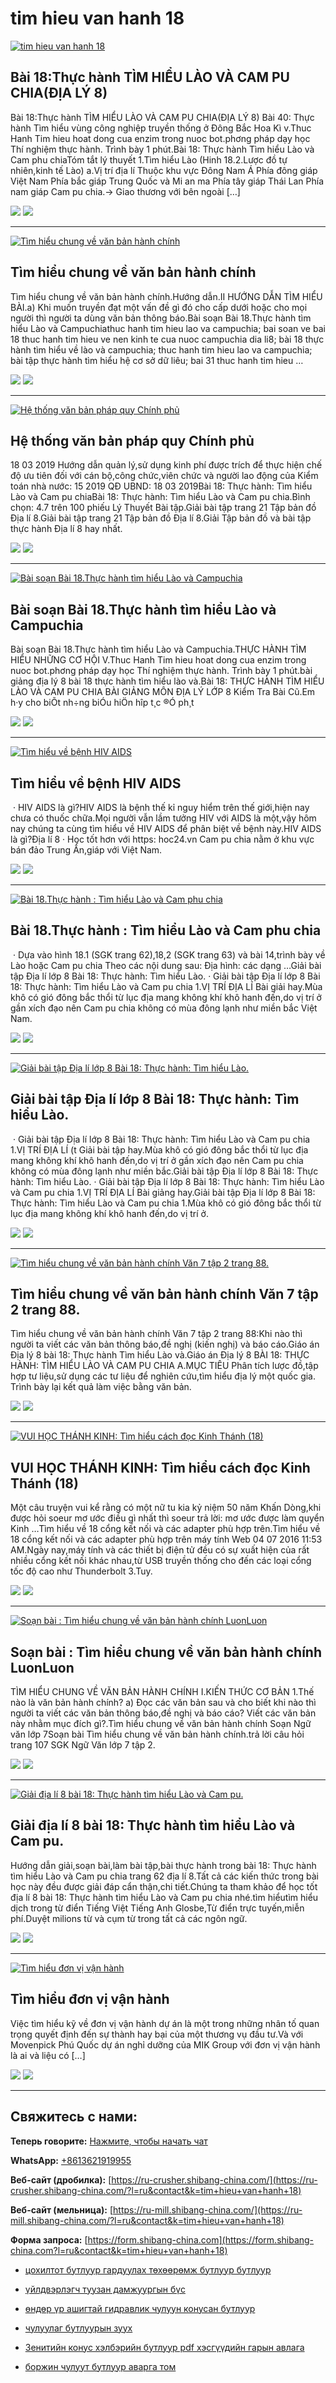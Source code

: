 # tim hieu van hanh 18

<a href="https://swt.shibang-china.com/?l=ru&img&k=tim+hieu+van+hanh+18" target="_blank">![tim hieu van hanh 18](http://static.shibang-china.com/all-800x300/810.jpg)</a>

## B&#224;i 18:Thực h&#224;nh T&#204;M HIỂU L&#192;O V&#192; CAM PU CHIA(ĐỊA L&#221; 8)
B&#224;i 18:Thực h&#224;nh T&#204;M HIỂU L&#192;O V&#192; CAM PU CHIA(ĐỊA L&#221; 8) B&#224;i 40: Thực h&#224;nh T&#236;m hiểu v&#249;ng c&#244;ng nghiệp truyền thống ở Đ&#244;ng Bắc Hoa K&#236; v.Thuc Hanh Tim hieu hoat dong cua enzim trong nuoc bot.phơng ph&#225;p dạy học Th&#237; nghiệm thực h&#224;nh. Tr&#236;nh b&#224;y 1 ph&#250;t.B&#224;i 18: Thực h&#224;nh T&#236;m hiểu L&#224;o v&#224; Cam phu chiaT&#243;m tắt l&#253; thuyết 1.T&#236;m hiểu L&#224;o (Hinh 18.2.Lược đồ tự nhi&#234;n,kinh tế L&#224;o) a.Vị tr&#237; địa l&#237; Thuộc khu vực Đ&#244;ng Nam &#193; Ph&#237;a đ&#244;ng gi&#225;p Việt Nam Ph&#237;a bắc gi&#225;p Trung Quốc v&#224; Mi an ma Ph&#237;a t&#226;y gi&#225;p Th&#225;i Lan Ph&#237;a nam gi&#225;p Cam pu chia.→ Giao thương với b&#234;n ngo&#224;i […]


<a href="https://whatsapp.shibangsoft.com/WhatsApp.php" target="_blank" title="WhatsApp">![](http://static.shibang-china.com/icon/whatsapp.png)</a> <a href="https://swt.shibang-china.com/?l=ru&icon&k=tim+hieu+van+hanh+18" target="_blank">![](http://static.shibang-china.com/icon/chat-ru.png)</a>

---

<a href="https://swt.shibang-china.com/?l=ru&img&k=tim+hieu+van+hanh+18" target="_blank">![T&#236;m hiểu chung về văn bản h&#224;nh ch&#237;nh](http://static.shibang-china.com/all-800x300/1160.jpg)</a>

## T&#236;m hiểu chung về văn bản h&#224;nh ch&#237;nh
T&#236;m hiểu chung về văn bản h&#224;nh ch&#237;nh.Hướng dẫn.II HƯỚNG DẪN T&#204;M HIỂU B&#192;I.a) Khi muốn truyền đạt một vấn đề g&#236; đ&#243; cho cấp dưới hoặc cho mọi người th&#236; người ta d&#249;ng văn bản th&#244;ng b&#225;o.B&#224;i soạn B&#224;i 18.Thực h&#224;nh t&#236;m hiểu L&#224;o v&#224; Campuchiathuc hanh tim hieu lao va campuchia; bai soan ve bai 18 thuc hanh tim hieu ve nen kinh te cua nuoc campuchia dia li8; b&#224;i 18 thực h&#224;nh t&#236;m hiểu về l&#224;o v&#224; campuchia; th&#173;uc hanh tim hieu lao va campuchia; b&#224;i tập thực h&#224;nh t&#236;m hiểu hệ cơ sở dữ li&#234;u; bai 31 thuc hanh tim hieu …


<a href="https://whatsapp.shibangsoft.com/WhatsApp.php" target="_blank" title="WhatsApp">![](http://static.shibang-china.com/icon/whatsapp.png)</a> <a href="https://swt.shibang-china.com/?l=ru&icon&k=tim+hieu+van+hanh+18" target="_blank">![](http://static.shibang-china.com/icon/chat-ru.png)</a>

---

<a href="https://swt.shibang-china.com/?l=ru&img&k=tim+hieu+van+hanh+18" target="_blank">![Hệ thống văn bản ph&#225;p quy Ch&#237;nh phủ](http://static.shibang-china.com/all-800x300/650.jpg)</a>

## Hệ thống văn bản ph&#225;p quy Ch&#237;nh phủ
18 03 2019 Hướng dẫn quản l&#253;,sử dụng kinh ph&#237; được tr&#237;ch để thực hiện chế độ ưu ti&#234;n đối với c&#225;n bộ,c&#244;ng chức,vi&#234;n chức v&#224; người lao động của Kiểm to&#225;n nh&#224; nước: 15 2019 QĐ UBND: 18 03 2019B&#224;i 18: Thực h&#224;nh: T&#236;m hiểu L&#224;o v&#224; Cam pu chiaB&#224;i 18: Thực h&#224;nh: T&#236;m hiểu L&#224;o v&#224; Cam pu chia.B&#236;nh chọn: 4.7 tr&#234;n 100 phiếu L&#253; Thuyết B&#224;i tập.Giải b&#224;i tập trang 21 Tập bản đồ Địa l&#237; 8.Giải b&#224;i tập trang 21 Tập bản đồ Địa l&#237; 8.Giải Tập bản đồ v&#224; b&#224;i tập thực h&#224;nh Địa l&#237; 8 hay nhất.


<a href="https://whatsapp.shibangsoft.com/WhatsApp.php" target="_blank" title="WhatsApp">![](http://static.shibang-china.com/icon/whatsapp.png)</a> <a href="https://swt.shibang-china.com/?l=ru&icon&k=tim+hieu+van+hanh+18" target="_blank">![](http://static.shibang-china.com/icon/chat-ru.png)</a>

---

<a href="https://swt.shibang-china.com/?l=ru&img&k=tim+hieu+van+hanh+18" target="_blank">![B&#224;i soạn B&#224;i 18.Thực h&#224;nh t&#236;m hiểu L&#224;o v&#224; Campuchia](http://static.shibang-china.com/all-800x300/1006.jpg)</a>

## B&#224;i soạn B&#224;i 18.Thực h&#224;nh t&#236;m hiểu L&#224;o v&#224; Campuchia
B&#224;i soạn B&#224;i 18.Thực h&#224;nh t&#236;m hiểu L&#224;o v&#224; Campuchia.THỰC H&#192;NH T&#204;M HIỂU NHỮNG CƠ HỘI V.Thuc Hanh Tim hieu hoat dong cua enzim trong nuoc bot.phơng ph&#225;p dạy học Th&#237; nghiệm thực h&#224;nh. Tr&#236;nh b&#224;y 1 ph&#250;t.b&#224;i giảng địa l&#253; 8 b&#224;i 18 thực h&#224;nh t&#236;m hiểu l&#224;o v&#224;.B&#224;i 18: THỰC H&#192;NH T&#204;M HIỂU L&#192;O V&#192; CAM PU CHIA B&#192;I GIẢNG M&#212;N ĐỊA L&#221; LỚP 8 Kiểm Tra B&#224;i Cũ.Em h&#183;y cho bi&#213;t nh&#247;ng bi&#211;u hi&#214;n h&#238;p t&#184;c &#174;&#211; ph&#184;t


<a href="https://whatsapp.shibangsoft.com/WhatsApp.php" target="_blank" title="WhatsApp">![](http://static.shibang-china.com/icon/whatsapp.png)</a> <a href="https://swt.shibang-china.com/?l=ru&icon&k=tim+hieu+van+hanh+18" target="_blank">![](http://static.shibang-china.com/icon/chat-ru.png)</a>

---

<a href="https://swt.shibang-china.com/?l=ru&img&k=tim+hieu+van+hanh+18" target="_blank">![T&#236;m hiểu về bệnh HIV AIDS](http://static.shibang-china.com/all-800x300/546.jpg)</a>

## T&#236;m hiểu về bệnh HIV AIDS
&nbsp;&#0183;&#32;HIV AIDS l&#224; g&#236;?HIV AIDS l&#224; bệnh thế kỉ nguy hiểm tr&#234;n thế giới,hiện nay chưa c&#243; thuốc chữa.Mọi người vẫn lầm tưởng HIV với AIDS l&#224; một,vậy h&#244;m nay ch&#250;ng ta c&#249;ng t&#236;m hiểu về HIV AIDS để ph&#226;n biệt về bệnh n&#224;y.HIV AIDS l&#224; g&#236;?Địa l&#237; 8&nbsp;&#0183;&#32;Học tốt hơn với https: hoc24.vn Cam pu chia nằm ở khu vực b&#225;n đảo Trung Ấn,gi&#225;p với Việt Nam.


<a href="https://whatsapp.shibangsoft.com/WhatsApp.php" target="_blank" title="WhatsApp">![](http://static.shibang-china.com/icon/whatsapp.png)</a> <a href="https://swt.shibang-china.com/?l=ru&icon&k=tim+hieu+van+hanh+18" target="_blank">![](http://static.shibang-china.com/icon/chat-ru.png)</a>

---

<a href="https://swt.shibang-china.com/?l=ru&img&k=tim+hieu+van+hanh+18" target="_blank">![B&#224;i 18.Thực h&#224;nh : T&#236;m hiểu L&#224;o v&#224; Cam phu chia](http://static.shibang-china.com/all-800x300/655.jpg)</a>

## B&#224;i 18.Thực h&#224;nh : T&#236;m hiểu L&#224;o v&#224; Cam phu chia
&nbsp;&#0183;&#32;Dựa v&#224;o h&#236;nh 18.1 (SGK trang 62),18,2 (SGK trang 63) v&#224; b&#224;i 14,tr&#236;nh b&#224;y về L&#224;o hoặc Cam pu chia Theo c&#225;c nội dung sau: Địa h&#236;nh: c&#225;c dạng …Giải b&#224;i tập Địa l&#237; lớp 8 B&#224;i 18: Thực h&#224;nh: T&#236;m hiểu L&#224;o.&nbsp;&#0183;&#32;Giải b&#224;i tập Địa l&#237; lớp 8 B&#224;i 18: Thực h&#224;nh: T&#236;m hiểu L&#224;o v&#224; Cam pu chia 1.VỊ TR&#205; ĐỊA L&#205; B&#224;i giải hay.M&#249;a kh&#244; c&#243; gi&#243; đ&#244;ng bắc thổi từ lục địa mang kh&#244;ng kh&#237; kh&#244; hanh đến,do vị tr&#237; ở gần x&#237;ch đạo n&#234;n Cam pu chia kh&#244;ng c&#243; m&#249;a đ&#244;ng lạnh như miền bắc Việt Nam.


<a href="https://whatsapp.shibangsoft.com/WhatsApp.php" target="_blank" title="WhatsApp">![](http://static.shibang-china.com/icon/whatsapp.png)</a> <a href="https://swt.shibang-china.com/?l=ru&icon&k=tim+hieu+van+hanh+18" target="_blank">![](http://static.shibang-china.com/icon/chat-ru.png)</a>

---

<a href="https://swt.shibang-china.com/?l=ru&img&k=tim+hieu+van+hanh+18" target="_blank">![Giải b&#224;i tập Địa l&#237; lớp 8 B&#224;i 18: Thực h&#224;nh: T&#236;m hiểu L&#224;o.](http://static.shibang-china.com/all-800x300/686.jpg)</a>

## Giải b&#224;i tập Địa l&#237; lớp 8 B&#224;i 18: Thực h&#224;nh: T&#236;m hiểu L&#224;o.
&nbsp;&#0183;&#32;Giải b&#224;i tập Địa l&#237; lớp 8 B&#224;i 18: Thực h&#224;nh: T&#236;m hiểu L&#224;o v&#224; Cam pu chia 1.VỊ TR&#205; ĐỊA L&#205; (t Giải b&#224;i tập hay.M&#249;a kh&#244; c&#243; gi&#243; đ&#244;ng bắc thổi từ lục địa mang kh&#244;ng kh&#237; kh&#244; hanh đến,do vị tr&#237; ở gần x&#237;ch đạo n&#234;n Cam pu chia kh&#244;ng c&#243; m&#249;a đ&#244;ng lạnh như miền bắc.Giải b&#224;i tập Địa l&#237; lớp 8 B&#224;i 18: Thực h&#224;nh: T&#236;m hiểu L&#224;o.&nbsp;&#0183;&#32;Giải b&#224;i tập Địa l&#237; lớp 8 B&#224;i 18: Thực h&#224;nh: T&#236;m hiểu L&#224;o v&#224; Cam pu chia 1.VỊ TR&#205; ĐỊA L&#205; B&#224;i giảng hay.Giải b&#224;i tập Địa l&#237; lớp 8 B&#224;i 18: Thực h&#224;nh: T&#236;m hiểu L&#224;o v&#224; Cam pu chia 1.M&#249;a kh&#244; c&#243; gi&#243; đ&#244;ng bắc thổi từ lục địa mang kh&#244;ng kh&#237; kh&#244; hanh đến,do vị tr&#237; ở.


<a href="https://whatsapp.shibangsoft.com/WhatsApp.php" target="_blank" title="WhatsApp">![](http://static.shibang-china.com/icon/whatsapp.png)</a> <a href="https://swt.shibang-china.com/?l=ru&icon&k=tim+hieu+van+hanh+18" target="_blank">![](http://static.shibang-china.com/icon/chat-ru.png)</a>

---

<a href="https://swt.shibang-china.com/?l=ru&img&k=tim+hieu+van+hanh+18" target="_blank">![T&#236;m hiểu chung về văn bản h&#224;nh ch&#237;nh Văn 7 tập 2 trang 88.](http://static.shibang-china.com/all-800x300/59.jpg)</a>

## T&#236;m hiểu chung về văn bản h&#224;nh ch&#237;nh Văn 7 tập 2 trang 88.
T&#236;m hiểu chung về văn bản h&#224;nh ch&#237;nh Văn 7 tập 2 trang 88:Khi n&#224;o th&#236; người ta viết c&#225;c văn bản th&#244;ng b&#225;o,đề nghị (kiến nghị) v&#224; b&#225;o c&#225;o.Gi&#225;o &#225;n Địa l&#253; 8 b&#224;i 18: Thực h&#224;nh T&#236;m hiểu L&#224;o v&#224;.Gi&#225;o &#225;n Địa l&#253; 8 B&#192;I 18: THỰC H&#192;NH: T&#204;M HIỂU L&#192;O V&#192; CAM PU CHIA A.MỤC TI&#202;U Ph&#226;n t&#237;ch lược đồ,tập hợp tư liệu,sử dụng c&#225;c tư liệu để nghi&#234;n cứu,t&#236;m hiểu địa l&#253; một quốc gia. Tr&#236;nh b&#224;y lại kết quả l&#224;m việc bằng văn bản.


<a href="https://whatsapp.shibangsoft.com/WhatsApp.php" target="_blank" title="WhatsApp">![](http://static.shibang-china.com/icon/whatsapp.png)</a> <a href="https://swt.shibang-china.com/?l=ru&icon&k=tim+hieu+van+hanh+18" target="_blank">![](http://static.shibang-china.com/icon/chat-ru.png)</a>

---

<a href="https://swt.shibang-china.com/?l=ru&img&k=tim+hieu+van+hanh+18" target="_blank">![VUI HỌC TH&#193;NH KINH: T&#236;m hiểu c&#225;ch đọc Kinh Th&#225;nh (18)](http://static.shibang-china.com/all-800x300/663.jpg)</a>

## VUI HỌC TH&#193;NH KINH: T&#236;m hiểu c&#225;ch đọc Kinh Th&#225;nh (18)
Một c&#226;u truyện vui kể rằng c&#243; một nữ tu kia kỷ niệm 50 năm Khấn D&#242;ng,khi được hỏi soeur mơ ước điều g&#236; nhất th&#236; soeur trả lời: mơ ước được l&#224;m quyển Kinh …T&#236;m hiểu về 18 cổng kết nối v&#224; c&#225;c adapter ph&#249; hợp tr&#234;n.T&#236;m hiểu về 18 cổng kết nối v&#224; c&#225;c adapter ph&#249; hợp tr&#234;n m&#225;y t&#237;nh Web 04 07 2016 11:53 AM.Ng&#224;y nay,m&#225;y t&#237;nh v&#224; c&#225;c thiết bị điện tử đều c&#243; sự xuất hiện của rất nhiều cổng kết nối kh&#225;c nhau,từ USB truyền thống cho đến c&#225;c loại cổng tốc độ cao như Thunderbolt 3.Tuy.


<a href="https://whatsapp.shibangsoft.com/WhatsApp.php" target="_blank" title="WhatsApp">![](http://static.shibang-china.com/icon/whatsapp.png)</a> <a href="https://swt.shibang-china.com/?l=ru&icon&k=tim+hieu+van+hanh+18" target="_blank">![](http://static.shibang-china.com/icon/chat-ru.png)</a>

---

<a href="https://swt.shibang-china.com/?l=ru&img&k=tim+hieu+van+hanh+18" target="_blank">![Soạn b&#224;i : T&#236;m hiểu chung về văn bản h&#224;nh ch&#237;nh LuonLuon](http://static.shibang-china.com/all-800x300/1439.jpg)</a>

## Soạn b&#224;i : T&#236;m hiểu chung về văn bản h&#224;nh ch&#237;nh LuonLuon
T&#204;M HIỂU CHUNG VỀ VĂN BẢN H&#192;NH CH&#205;NH I.KIẾN THỨC CƠ BẢN 1.Thế n&#224;o l&#224; văn bản h&#224;nh ch&#237;nh? a) Đọc c&#225;c văn bản sau v&#224; cho biết khi n&#224;o th&#236; người ta viết c&#225;c văn bản th&#244;ng b&#225;o,đề nghị v&#224; b&#225;o c&#225;o? Viết c&#225;c văn bản n&#224;y nhằm mục đ&#237;ch g&#236;?.T&#236;m hiểu chung về văn bản h&#224;nh ch&#237;nh Soạn Ngữ văn lớp 7Soạn b&#224;i T&#236;m hiểu chung về văn bản h&#224;nh ch&#237;nh.trả lời c&#226;u hỏi trang 107 SGK Ngữ Văn lớp 7 tập 2.


<a href="https://whatsapp.shibangsoft.com/WhatsApp.php" target="_blank" title="WhatsApp">![](http://static.shibang-china.com/icon/whatsapp.png)</a> <a href="https://swt.shibang-china.com/?l=ru&icon&k=tim+hieu+van+hanh+18" target="_blank">![](http://static.shibang-china.com/icon/chat-ru.png)</a>

---

<a href="https://swt.shibang-china.com/?l=ru&img&k=tim+hieu+van+hanh+18" target="_blank">![Giải địa l&#237; 8 b&#224;i 18: Thực h&#224;nh t&#236;m hiểu L&#224;o v&#224; Cam pu.](http://static.shibang-china.com/all-800x300/354.jpg)</a>

## Giải địa l&#237; 8 b&#224;i 18: Thực h&#224;nh t&#236;m hiểu L&#224;o v&#224; Cam pu.
Hướng dẫn giải,soạn b&#224;i,l&#224;m b&#224;i tập,b&#224;i thực h&#224;nh trong b&#224;i 18: Thực h&#224;nh t&#236;m hiểu L&#224;o v&#224; Cam pu chia trang 62 địa l&#237; 8.Tất cả c&#225;c kiến thức trong b&#224;i học n&#224;y đều được giải đ&#225;p cẩn thận,chi tiết.Ch&#250;ng ta tham khảo để học tốt địa l&#237; 8 b&#224;i 18: Thực h&#224;nh t&#236;m hiểu L&#224;o v&#224; Cam pu chia nh&#233;.t&#236;m hiểut&#236;m hiểu dịch trong từ điển Tiếng Việt Tiếng Anh Glosbe,Từ điển trực tuyến,miễn ph&#237;.Duyệt milions từ v&#224; cụm từ trong tất cả c&#225;c ng&#244;n ngữ.


<a href="https://whatsapp.shibangsoft.com/WhatsApp.php" target="_blank" title="WhatsApp">![](http://static.shibang-china.com/icon/whatsapp.png)</a> <a href="https://swt.shibang-china.com/?l=ru&icon&k=tim+hieu+van+hanh+18" target="_blank">![](http://static.shibang-china.com/icon/chat-ru.png)</a>

---

<a href="https://swt.shibang-china.com/?l=ru&img&k=tim+hieu+van+hanh+18" target="_blank">![T&#236;m hiểu đơn vị vận h&#224;nh](http://static.shibang-china.com/all-800x300/748.jpg)</a>

## T&#236;m hiểu đơn vị vận h&#224;nh
Việc t&#236;m hiểu kỹ về đơn vị vận h&#224;nh dự &#225;n l&#224; một trong những nh&#226;n tố quan trọng quyết định đến sự th&#224;nh hay bại của một thương vụ đầu tư.V&#224; với Movenpick Ph&#250; Quốc dự &#225;n nghỉ dưỡng của MIK Group với đơn vị vận h&#224;nh l&#224; ai v&#224; liệu c&#243; […]

<a href="https://whatsapp.shibangsoft.com/WhatsApp.php" target="_blank" title="WhatsApp">![](http://static.shibang-china.com/icon/whatsapp.png)</a> <a href="https://swt.shibang-china.com/?l=ru&icon&k=tim+hieu+van+hanh+18" target="_blank">![](http://static.shibang-china.com/icon/chat-ru.png)</a>

---
## Свяжитесь с нами:

**Теперь говорите:** [Нажмите, чтобы начать чат](https://swt.shibang-china.com?l=ru&contact&k=tim+hieu+van+hanh+18)

**WhatsApp:**  [+8613621919955](https://whatsapp.shibangsoft.com/WhatsApp.php)

**Веб-сайт (дробилка):** [https://ru-crusher.shibang-china.com/](https://ru-crusher.shibang-china.com/?l=ru&contact&k=tim+hieu+van+hanh+18)

**Веб-сайт (мельница):** [https://ru-mill.shibang-china.com/](https://ru-mill.shibang-china.com/?l=ru&contact&k=tim+hieu+van+hanh+18)

**Форма запроса:** [https://form.shibang-china.com](https://form.shibang-china.com?l=ru&contact&k=tim+hieu+van+hanh+18)

* [цохилтот бутлуур гардуулах төхөөрөмж бутлуур бутлуур](../128/%D1%86%D0%BE%D1%85%D0%B8%D0%BB%D1%82%D0%BE%D1%82%20%D0%B1%D1%83%D1%82%D0%BB%D1%83%D1%83%D1%80%20%D0%B3%D0%B0%D1%80%D0%B4%D1%83%D1%83%D0%BB%D0%B0%D1%85%20%D1%82%D3%A9%D1%85%D3%A9%D3%A9%D1%80%D3%A9%D0%BC%D0%B6%20%D0%B1%D1%83%D1%82%D0%BB%D1%83%D1%83%D1%80%20%D0%B1%D1%83%D1%82%D0%BB%D1%83%D1%83%D1%80.md)

* [үйлдвэрлэгч туузан дамжуургын бүс](../129/%D2%AF%D0%B9%D0%BB%D0%B4%D0%B2%D1%8D%D1%80%D0%BB%D1%8D%D0%B3%D1%87%20%D1%82%D1%83%D1%83%D0%B7%D0%B0%D0%BD%20%D0%B4%D0%B0%D0%BC%D0%B6%D1%83%D1%83%D1%80%D0%B3%D1%8B%D0%BD%20%D0%B1%D2%AF%D1%81.md)

* [өндөр үр ашигтай гидравлик чулуун конусан бутлуур](../129/%D3%A9%D0%BD%D0%B4%D3%A9%D1%80%20%D2%AF%D1%80%20%D0%B0%D1%88%D0%B8%D0%B3%D1%82%D0%B0%D0%B9%20%D0%B3%D0%B8%D0%B4%D1%80%D0%B0%D0%B2%D0%BB%D0%B8%D0%BA%20%D1%87%D1%83%D0%BB%D1%83%D1%83%D0%BD%20%D0%BA%D0%BE%D0%BD%D1%83%D1%81%D0%B0%D0%BD%20%D0%B1%D1%83%D1%82%D0%BB%D1%83%D1%83%D1%80.md)

* [чулуулаг бутлуурын зуух](../130/%D1%87%D1%83%D0%BB%D1%83%D1%83%D0%BB%D0%B0%D0%B3%20%D0%B1%D1%83%D1%82%D0%BB%D1%83%D1%83%D1%80%D1%8B%D0%BD%20%D0%B7%D1%83%D1%83%D1%85.md)

* [Зенитийн конус хэлбэрийн бутлуур pdf хэсгүүдийн гарын авлага](../130/%D0%97%D0%B5%D0%BD%D0%B8%D1%82%D0%B8%D0%B9%D0%BD%20%D0%BA%D0%BE%D0%BD%D1%83%D1%81%20%D1%85%D1%8D%D0%BB%D0%B1%D1%8D%D1%80%D0%B8%D0%B9%D0%BD%20%D0%B1%D1%83%D1%82%D0%BB%D1%83%D1%83%D1%80%20pdf%20%D1%85%D1%8D%D1%81%D0%B3%D2%AF%D2%AF%D0%B4%D0%B8%D0%B9%D0%BD%20%D0%B3%D0%B0%D1%80%D1%8B%D0%BD%20%D0%B0%D0%B2%D0%BB%D0%B0%D0%B3%D0%B0.md)

* [боржин чулуут бутлуур аварга том](../128/%D0%B1%D0%BE%D1%80%D0%B6%D0%B8%D0%BD%20%D1%87%D1%83%D0%BB%D1%83%D1%83%D1%82%20%D0%B1%D1%83%D1%82%D0%BB%D1%83%D1%83%D1%80%20%D0%B0%D0%B2%D0%B0%D1%80%D0%B3%D0%B0%20%D1%82%D0%BE%D0%BC.md)